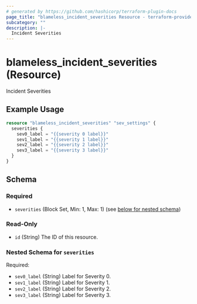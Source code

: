 ```yaml
---
# generated by https://github.com/hashicorp/terraform-plugin-docs
page_title: "blameless_incident_severities Resource - terraform-provider-blameless"
subcategory: ""
description: |-
  Incident Severities
---
```


# blameless_incident_severities (Resource)

Incident Severities

## Example Usage

```terraform
resource "blameless_incident_severities" "sev_settings" {
  severities {
    sev0_label = "{{severity 0 label}}"
    sev1_label = "{{severity 1 label}}"
    sev2_label = "{{severity 2 label}}"
    sev3_label = "{{severity 3 label}}"
  }
}
```

<!-- schema generated by tfplugindocs -->
## Schema

### Required

- `severities` (Block Set, Min: 1, Max: 1) (see [below for nested schema](#nestedblock--severities))

### Read-Only

- `id` (String) The ID of this resource.

<a id="nestedblock--severities"></a>
### Nested Schema for `severities`

Required:

- `sev0_label` (String) Label for Severity 0.
- `sev1_label` (String) Label for Severity 1.
- `sev2_label` (String) Label for Severity 2.
- `sev3_label` (String) Label for Severity 3.

